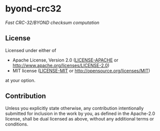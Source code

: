 # byond-crc32

_Fast CRC-32/BYOND checksum computation_

## License

Licensed under either of

 * Apache License, Version 2.0
   ([LICENSE-APACHE](../../LICENSE-APACHE) or http://www.apache.org/licenses/LICENSE-2.0)
 * MIT license
   ([LICENSE-MIT](../../LICENSE-MIT) or http://opensource.org/licenses/MIT)

at your option.

## Contribution

Unless you explicitly state otherwise, any contribution intentionally submitted
for inclusion in the work by you, as defined in the Apache-2.0 license, shall be
dual licensed as above, without any additional terms or conditions.
